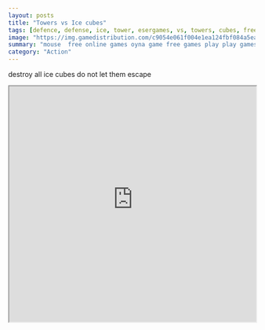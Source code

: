 ```yaml
---
layout: posts
title: "Towers vs Ice cubes"
tags: [defence, defense, ice, tower, esergames, vs, towers, cubes, free, online, games, oyna, game, free, games, play, play, games]
image: "https://img.gamedistribution.com/c9054e061f004e1ea124fbf084a5eab2.jpg"
summary: "mouse  free online games oyna game free games play play games"
category: "Action"
---
```


destroy all ice cubes do not let them escape

<iframe width="100%" height="480px;" src="https://html5.gamedistribution.com/c9054e061f004e1ea124fbf084a5eab2/"></iframe>